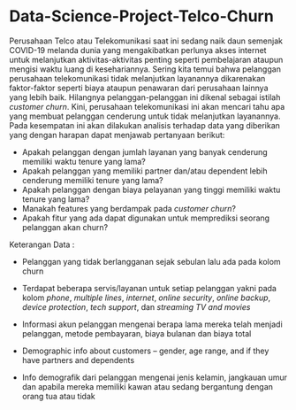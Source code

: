 # Data-Science-Project-Telco-Churn

Perusahaan Telco atau Telekomunikasi saat ini sedang naik daun semenjak COVID-19 melanda dunia yang mengakibatkan perlunya akses internet untuk melanjutkan aktivitas-aktivitas penting seperti pembelajaran ataupun mengisi waktu luang di kesehariannya. Sering kita temui bahwa pelanggan perusahaan telekomunikasi tidak melanjutkan layanannya dikarenakan faktor-faktor seperti biaya ataupun penawaran dari perusahaan lainnya yang lebih baik. Hilangnya pelanggan-pelanggan ini dikenal sebagai istilah *customer churn*. Kini, perusahaan telekomunikasi ini akan mencari tahu apa yang membuat pelanggan cenderung untuk tidak melanjutkan layanannya. Pada kesempatan ini akan dilakukan analisis terhadap data yang diberikan yang dengan harapan dapat menjawab pertanyaan berikut:

* Apakah pelanggan dengan jumlah layanan yang banyak cenderung memiliki waktu tenure yang lama?
* Apakah pelanggan yang memiliki partner dan/atau dependent lebih cenderung memiliki tenure yang lama?
* Apakah pelanggan dengan biaya pelayanan yang tinggi memiliki waktu tenure yang lama?
* Manakah features yang berdampak pada *customer churn*?
* Apakah fitur yang ada dapat digunakan untuk memprediksi seorang pelanggan akan churn?

Keterangan Data :

* Pelanggan yang tidak berlangganan sejak sebulan lalu ada pada kolom churn 

* Terdapat beberapa servis/layanan untuk setiap pelanggan yakni pada kolom *phone*, *multiple lines*, *internet*, *online security*, *online backup*, *device protection*, *tech support*, dan *streaming TV and movies*

* Informasi akun pelanggan mengenai berapa lama mereka telah menjadi pelanggan, metode pembayaran, biaya bulanan dan biaya total 

* Demographic info about customers – gender, age range, and if they have partners and dependents

* Info demografik dari pelanggan mengenai jenis kelamin, jangkauan umur dan apabila mereka memiliki kawan atau sedang bergantung dengan orang tua atau tidak
